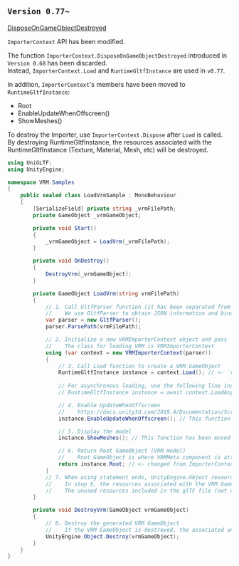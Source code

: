 ## `Version 0.77~`

[DisposeOnGameObjectDestroyed](https://github.com/vrm-c/UniVRM/issues/1018)

`ImporterContext` API has been modified.

The function `ImporterContext.DisposeOnGameObjectDestroyed` introduced in `Version 0.68` has been discarded.  
Instead, `ImporterContext.Load` and `RuntimeGltfInstance` are used in `v0.77`.

In addition, `ImporterContext`'s members have been moved to `RuntimeGltfInstance`:

* Root
* EnableUpdateWhenOffscreen()
* ShowMeshes()

To destroy the Importer, use `ImporterContext.Dispose` after `Load` is called.   
By destroying RuntimeGltfInstance, the resources associated with the RuntimeGltfInstance (Texture, Material, Mesh, etc) will be destroyed.

```cs
using UniGLTF;
using UnityEngine;

namespace VRM.Samples
{
    public sealed class LoadVrmSample : MonoBehaviour
    {
        [SerializeField] private string _vrmFilePath;
        private GameObject _vrmGameObject;

        private void Start()
        {
            _vrmGameObject = LoadVrm(_vrmFilePath);
        }

        private void OnDestroy()
        {
            DestroyVrm(_vrmGameObject);
        }

        private GameObject LoadVrm(string vrmFilePath)
        {
            // 1. Call GltfParser function (it has been separated from ImporterContext)
            //    We use GltfParser to obtain JSON information and binary data from the VRM file
            var parser = new GltfParser();
            parser.ParsePath(vrmFilePath);

            // 2. Initialize a new VRMImporterContext object and pass `parser` as an argument to it
            //    The class for loading VRM is VRMImporterContext
            using (var context = new VRMImporterContext(parser))
            {
                // 3. Call Load function to create a VRM GameObject
                RuntimeGltfInstance instance = context.Load(); // <- `v0.77`
                
                // For asynchronous loading, use the following line instead:
                // RuntimeGltfInstance instance = await context.LoadAsync();

                // 4. Enable UpdateWhenOffscreen
                //    https://docs.unity3d.com/2019.4/Documentation/ScriptReference/SkinnedMeshRenderer-updateWhenOffscreen.html
                instance.EnableUpdateWhenOffscreen(); // This function has been moved from ImporterContext to RuntimeGltfInstance in `v0.77`

                // 5. Display the model
                instance.ShowMeshes(); // This function has been moved from ImporterContext to RuntimeGltfInstance `v0.77`

                // 6. Return Root GameObject (VRM model)
                //    Root GameObject is where VRMMeta component is attached
                return instance.Root; // <- changed from ImporterContext to RuntimeGltfInstance in `v0.77`
            }
            // 7. When using statement ends, UnityEngine.Object resources held by VRMImporterContext are destroyed
            //    In step 6, the resources associated with the VRM GameObject will not be destroyed
            //    The unused resources included in the glTF file (not used by the VRM GameObject), i.e. unassigned textures, will be destroyed
        }

        private void DestroyVrm(GameObject vrmGameObject)
        {
            // 8. Destroy the generated VRM GameObject
            //    If the VRM GameObject is destroyed, the associated unity resources (Texture, Material, Mesh, etc) will also be destroyed
            UnityEngine.Object.Destroy(vrmGameObject);
        }
    }
}
```
